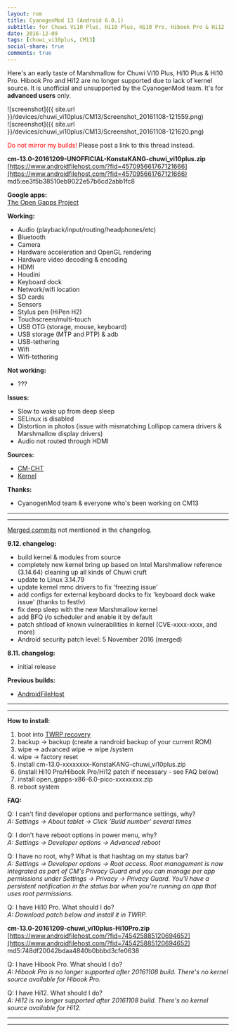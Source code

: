```yaml
---
layout: rom
title: CyanogenMod 13 (Android 6.0.1)
subtitle: for Chuwi Vi10 Plus, Hi10 Plus, Hi10 Pro, Hibook Pro & Hi12
date: 2016-12-09
tags: [chuwi_vi10plus, CM13]
social-share: true
comments: true
---
```


Here's an early taste of Marshmallow for Chuwi Vi10 Plus, Hi10 Plus & Hi10 Pro. Hibook Pro and Hi12 are no longer supported due to lack of kernel source. It is unofficial and unsupported by the CyanogenMod team. It's for **advanced users** only.

![screenshot]({{ site.url }}/devices/chuwi_vi10plus/CM13/Screenshot_20161108-121559.png)  
![screenshot]({{ site.url }}/devices/chuwi_vi10plus/CM13/Screenshot_20161108-121620.png)

<span style="color:#FF0000;">Do not mirror my builds!</span> Please post a link to this thread instead.

**cm-13.0-20161209-UNOFFICIAL-KonstaKANG-chuwi_vi10plus.zip**  
[https://www.androidfilehost.com/?fid=457095661767121666](https://www.androidfilehost.com/?fid=457095661767121666)  
md5:ee3f5b38510eb9022e57b6cd2abb1fc8

**Google apps:**  
[The Open Gapps Project](http://opengapps.org/?arch=x86&api=6.0&variant=pico)

**Working:**

- Audio (playback/input/routing/headphones/etc)
- Bluetooth
- Camera
- Hardware acceleration and OpenGL rendering
- Hardware video decoding & encoding
- HDMI
- Houdini
- Keyboard dock
- Network/wifi location
- SD cards
- Sensors
- Stylus pen (HiPen H2)
- Touchscreen/multi-touch
- USB OTG (storage, mouse, keyboard)
- USB storage (MTP and PTP) & adb
- USB-tethering
- Wifi
- Wifi-tethering

**Not working:**

- ???

**Issues:**

- Slow to wake up from deep sleep
- SELinux is disabled
- Distortion in photos (issue with mismatching Lollipop camera drivers & Marshmallow display drivers)
- Audio not routed through HDMI

**Sources:**

- [CM-CHT](https://github.com/CM-CHT)
- [Kernel](https://github.com/CM-CHT/android_kernel_intel_cherrytrail/tree/cm-13.0)

**Thanks:**

- CyanogenMod team & everyone who's been working on CM13

----
----

[Merged commits](https://review.cyanogenmod.org/#/q/status:merged++branch:cm-13.0+-project:%255E.*device.*+-project:%255E.*kernel.*,n,z) not mentioned in the changelog.

**9.12. changelog:**

- build kernel & modules from source
- completely new kernel bring up based on Intel Marshmallow reference (3.14.64) cleaning up all kinds of Chuwi cruft
- update to Linux 3.14.79
- update kernel mmc drivers to fix 'freezing issue'
- add configs for external keyboard docks to fix 'keyboard dock wake issue' (thanks to festlv)
- fix deep sleep with the new Marshmallow kernel
- add BFQ i/o scheduler and enable it by default
- patch shtload of known vulnerabilities in kernel (CVE-xxxx-xxxx, and more)
- Android security patch level: 5 November 2016 (merged)

**8.11. changelog:**

- initial release

**Previous builds:**

- [AndroidFileHost](https://www.androidfilehost.com/?w=files&flid=127123)

----
----

**How to install:**

1. boot into [TWRP recovery](/devices/chuwi_vi10plus/TWRP)
2. backup -> backup (create a nandroid backup of your current ROM)
3. wipe -> advanced wipe -> wipe /system
4. wipe -> factory reset
5. install cm-13.0-xxxxxxxx-KonstaKANG-chuwi_vi10plus.zip
6. (install Hi10 Pro/Hibook Pro/Hi12 patch if necessary - see FAQ below)
7. install open_gapps-x86-6.0-pico-xxxxxxxx.zip
8. reboot system


**FAQ:**

Q: I can't find developer options and performance settings, why?  
*A: Settings -> About tablet -> Click 'Build number' several times*

Q: I don't have reboot options in power menu, why?  
*A: Settings -> Developer options -> Advanced reboot*

Q: I have no root, why? What is that hashtag on my status bar?  
*A: Settings -> Developer options -> Root access. Root management is now integrated as part of CM's Privacy Guard and you can manage per app permissions under Settings -> Privacy -> Privacy Guard. You'll have a persistent notification in the status bar when you're running an app that uses root permissions.*

Q: I have Hi10 Pro. What should I do?  
*A: Download patch below and install it in TWRP.*

**cm-13.0-20161209-chuwi_vi10plus-Hi10Pro.zip**  
[https://www.androidfilehost.com/?fid=745425885120694652](https://www.androidfilehost.com/?fid=745425885120694652)  
md5:748df20042bdaa4840b0bbbd3cfe0638

Q: I have Hibook Pro. What should I do?  
*A: Hibook Pro is no longer supported after 20161108 build. There's no kernel source available for Hibook Pro.*

Q: I have Hi12. What should I do?  
*A: Hi12 is no longer supported after 20161108 build. There's no kernel source available for Hi12.*

----
----
